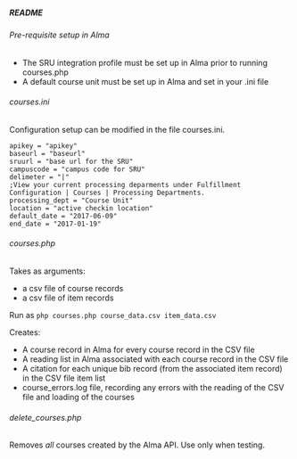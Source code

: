 ##### README

###### Pre-requisite setup in Alma
   - The SRU integration profile must be set up in Alma prior to running courses.php
   - A default course unit must be set up in Alma and set in your .ini file
   
###### courses.ini

Configuration setup can be modified in the file courses.ini.  

```
apikey = "apikey"
baseurl = "baseurl"
sruurl = "base url for the SRU"
campuscode = "campus code for SRU"
delimeter = "|"    
;View your current processing deparments under Fulfillment Configuration | Courses | Processing Departments. 
processing_dept = "Course Unit"
location = "active checkin location"
default_date = "2017-06-09"
end_date = "2017-01-19"
```

###### courses.php
Takes as arguments: 
   - a csv file of course records 
   - a csv file of item records
   
Run as `php courses.php course_data.csv item_data.csv`

Creates:
  - A course record in Alma for every course record in the CSV file
  - A reading list in Alma associated with each course record in the CSV file
  - A citation for each unique bib record (from the associated item record) in the CSV file item list
  - course_errors.log file, recording any errors with the reading of the CSV file and loading of the courses
  
###### delete_courses.php
Removes _all_ courses created by the Alma API.  Use only when testing.  
